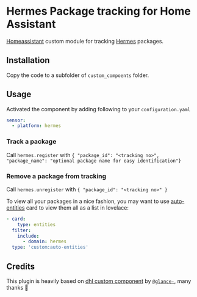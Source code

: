# Hermes Package tracking for Home Assistant

[Homeassistant](https://www.home-assistant.io/) custom module for tracking [Hermes](https://www.myhermes.de) packages.

## Installation

Copy the code to a subfolder of `custom_compoents` folder.

## Usage

Activated the component by adding following to your `configuration.yaml`

```yaml
sensor:
  - platform: hermes
```

### Track a package

Call `hermes.register` with `{ "package_id": "<tracking no>", "package_name": "optional package name for easy identification"}`

### Remove a package from tracking

Call `hermes.unregister` with `{ "package_id": "<tracking no>" }`


To view all your packages in a nice fashion, you may want to use [auto-entities](https://github.com/thomasloven/lovelace-auto-entities) card to view them all as a list in lovelace:

```yaml
- card:
    type: entities
  filter:
    include:
      - domain: hermes
  type: 'custom:auto-entities'
```

## Credits

This plugin is heavily based on [dhl custom component](https://github.com/glance-/dhl) by [`@glance-`](https://github.com/glance-), many thanks 🎉

